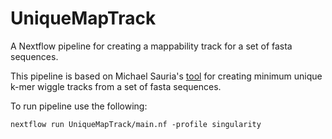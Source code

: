 # UniqueMapTrack
A Nextflow pipeline for creating a mappability track for a set of fasta sequences.

This pipeline is based on Michael Sauria's [tool](https://github.com/msauria/minUniqueKmer) for creating minimum unique k-mer wiggle tracks from a set of fasta sequences.

To run pipeline use the following:

```
nextflow run UniqueMapTrack/main.nf -profile singularity
```
